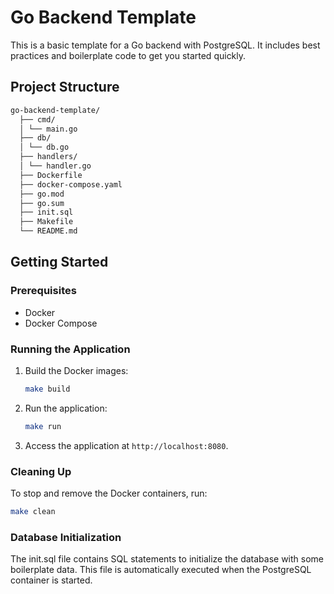 # Go Backend Template

This is a basic template for a Go backend with PostgreSQL. It includes best practices and boilerplate code to get you started quickly.

## Project Structure

```markdown
go-backend-template/ 
  ├── cmd/ 
  │ └── main.go 
  ├── db/ 
  │ └── db.go 
  ├── handlers/ 
  │ └── handler.go 
  ├── Dockerfile 
  ├── docker-compose.yaml 
  ├── go.mod 
  ├── go.sum 
  ├── init.sql 
  ├── Makefile 
  └── README.md
```

## Getting Started

### Prerequisites

- Docker
- Docker Compose

### Running the Application

1. Build the Docker images:

    ```sh
    make build
    ```

2. Run the application:

    ```sh
    make run
    ```

3. Access the application at `http://localhost:8080`.

### Cleaning Up

To stop and remove the Docker containers, run:

```sh
make clean
```

### Database Initialization

The init.sql file contains SQL statements to initialize the database with some boilerplate data. This file is automatically executed when the PostgreSQL container is started.